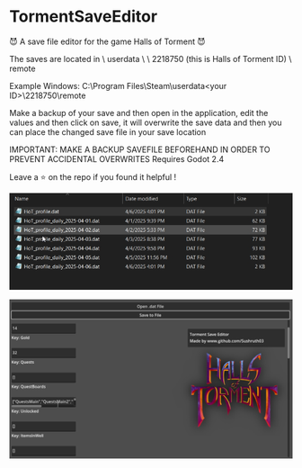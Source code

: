 # TormentSaveEditor
😈 A save file editor for the game Halls of Torment 😈

The saves are located in <Steam directory> \ userdata \ <your user ID> \ 2218750 (this is Halls of Torment ID) \ remote

Example Windows: C:\Program Files\Steam\userdata\<your ID>\2218750\remote

Make a backup of your save and then open in the application, edit the values and then click on save, it will overwrite the save data and then you can place the changed save file in your save location

IMPORTANT: MAKE A BACKUP SAVEFILE BEFOREHAND IN ORDER TO PREVENT ACCIDENTAL OVERWRITES
Requires Godot 2.4 

Leave a ⭐ on the repo if you found it helpful !


![test1](001172.jpg)

![test2](001173.jpg)
